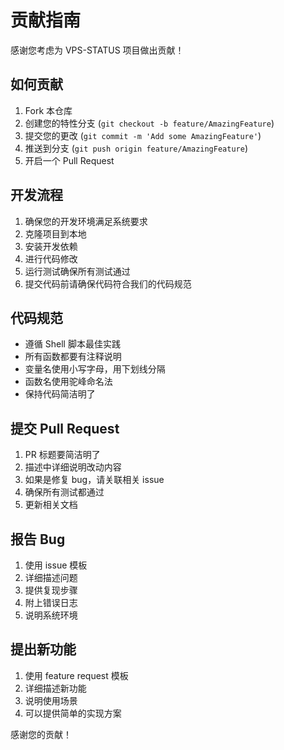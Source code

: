 # 贡献指南

感谢您考虑为 VPS-STATUS 项目做出贡献！

## 如何贡献

1. Fork 本仓库
2. 创建您的特性分支 (`git checkout -b feature/AmazingFeature`)
3. 提交您的更改 (`git commit -m 'Add some AmazingFeature'`)
4. 推送到分支 (`git push origin feature/AmazingFeature`)
5. 开启一个 Pull Request

## 开发流程

1. 确保您的开发环境满足系统要求
2. 克隆项目到本地
3. 安装开发依赖
4. 进行代码修改
5. 运行测试确保所有测试通过
6. 提交代码前请确保代码符合我们的代码规范

## 代码规范

- 遵循 Shell 脚本最佳实践
- 所有函数都要有注释说明
- 变量名使用小写字母，用下划线分隔
- 函数名使用驼峰命名法
- 保持代码简洁明了

## 提交 Pull Request

1. PR 标题要简洁明了
2. 描述中详细说明改动内容
3. 如果是修复 bug，请关联相关 issue
4. 确保所有测试都通过
5. 更新相关文档

## 报告 Bug

1. 使用 issue 模板
2. 详细描述问题
3. 提供复现步骤
4. 附上错误日志
5. 说明系统环境

## 提出新功能

1. 使用 feature request 模板
2. 详细描述新功能
3. 说明使用场景
4. 可以提供简单的实现方案

感谢您的贡献！ 